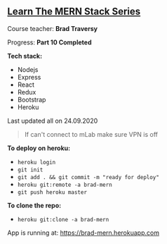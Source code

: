 
## [Learn The MERN Stack Series](https://www.youtube.com/watch?v=PBTYxXADG_k)

Course teacher: **Brad Traversy**

Progress: **Part 10 Completed**

**Tech stack:**
- Nodejs
- Express
- React
- Redux
- Bootstrap
- Heroku

Last updated all on 24.09.2020

> If can't connect to mLab make sure VPN is off

**To deploy on heroku:**

- `heroku login`
- `git init`
- `git add . && git commit -m "ready for deploy"`
- `heroku git:remote -a brad-mern`
- `git push heroku master`

**To clone the repo:**
- `heroku git:clone -a brad-mern`

App is running at: https://brad-mern.herokuapp.com
